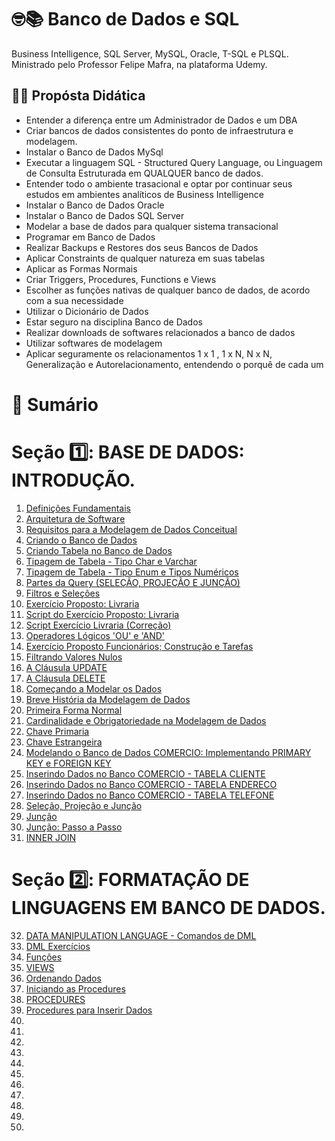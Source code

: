 # 🤓📚 **Banco de Dados e SQL**

Business Intelligence, SQL Server, MySQL, Oracle, T-SQL e PLSQL. Ministrado pelo Professor Felipe Mafra, na plataforma Udemy.

## 👩‍🏫 **Propósta Didática**

- Entender a diferença entre um Administrador de Dados e um DBA
- Criar bancos de dados consistentes do ponto de infraestrutura e modelagem.
- Instalar o Banco de Dados MySql
- Executar a linguagem SQL - Structured Query Language, ou Linguagem de Consulta Estruturada em QUALQUER banco de dados.
- Entender todo o ambiente trasacional e optar por continuar seus estudos em ambientes analíticos de Business Intelligence
- Instalar o Banco de Dados Oracle
- Instalar o Banco de Dados SQL Server
- Modelar a base de dados para qualquer sistema transacional
- Programar em Banco de Dados
- Realizar Backups e Restores dos seus Bancos de Dados
- Aplicar Constraints de qualquer natureza em suas tabelas
- Aplicar as Formas Normais
- Criar Triggers, Procedures, Functions e Views
- Escolher as funções nativas de qualquer banco de dados, de acordo com a sua necessidade
- Utilizar o Dicionário de Dados
- Estar seguro na disciplina Banco de Dados
- Realizar downloads de softwares relacionados a banco de dados
- Utilizar softwares de modelagem
- Aplicar seguramente os relacionamentos 1 x 1 , 1 x N, N x N, Generalização e Autorelacionamento, entendendo o porquê de cada um

# 📄 **Sumário**

# Seção 1️⃣: BASE DE DADOS: INTRODUÇÃO.

1. [Definições Fundamentais](https://github.com/vinicius-maznar/Banco_de_Dados-e-SQL/blob/main/01-Definicoes_Fundamentais.md)
2. [Arquitetura de Software](https://github.com/vinicius-maznar/Banco_de_Dados-e-SQL/blob/main/02%20-%20Arquitetura%20de%20Software%20.md)
3. [Requisitos para a Modelagem de Dados Conceitual](https://github.com/vinicius-maznar/SQL-e-Banco-de-Dados/blob/main/03%20-%20Requisitos%20para%20Modelagem%20de%20Dados%20Conceitual.md)
4. [Criando o Banco de Dados](https://github.com/vinicius-maznar/SQL-e-Banco-de-Dados/blob/main/04%20-%20Criando%20o%20Banco%20de%20Dados.md)
5. [Criando Tabela no Banco de Dados](https://github.com/vinicius-maznar/SQL-e-Banco-de-Dados/blob/main/05%20-%20Criando%20Tabela%20no%20Banco%20de%20Dados.md)
6. [Tipagem de Tabela - Tipo Char e Varchar](https://github.com/vinicius-maznar/SQL-e-Banco-de-Dados/blob/main/06%20-%20Tipagem%20de%20Tabela%20-%20Tipo%20CHAR%20e%20VARCHAR.md)
7. [Tipagem de Tabela - Tipo Enum e Tipos Numéricos](https://github.com/vinicius-maznar/SQL-e-Banco-de-Dados/blob/main/07%20-%20Tipagem%20de%20Banco%20de%20Dados%20-%20Tipo%20ENUM%20e%20Tipos%20Num%C3%A9ricos.md)
8. [Partes da Query (SELEÇÃO, PROJEÇÃO E JUNÇÃO)](https://github.com/vinicius-maznar/SQL-e-Banco-de-Dados/blob/main/08%20-%20Partes%20da%20Query%20(SELE%C3%87%C3%83O%2C%20PROJE%C3%87%C3%83O%20E%20JUN%C3%87%C3%83O).md)
9. [Filtros e Seleções](https://github.com/vinicius-maznar/SQL-e-Banco-de-Dados/blob/main/09%20-%20FIltros%20e%20Sele%C3%A7%C3%B5es.md)
10. [Exercício Proposto: Livraria](https://github.com/vinicius-maznar/SQL-e-Banco-de-Dados/blob/main/10%20-%20Exerc%C3%ADcio%20Proposto%20Livraria.md)
11. [Script do Exercício Proposto: Livraria](https://github.com/vinicius-maznar/SQL-e-Banco-de-Dados/blob/main/11%20-%20Script%20do%20Exerc%C3%ADcio%20Proposto:%20Livraria.sql)
12. [Script Exercício Livraria (Correção)](https://github.com/vinicius-maznar/SQL-e-Banco-de-Dados/blob/main/12%20-%20Script%20Exerc%C3%ADcio%20Livraria%20(Corre%C3%A7%C3%A3o).sql)
13. [Operadores Lógicos 'OU' e 'AND'](https://github.com/vinicius-maznar/SQL-e-Banco-de-Dados/blob/main/13%20-%20Operadores%20L%C3%B3gicos.md)
14. [Exercício Proposto Funcionários; Construção e Tarefas](https://github.com/vinicius-maznar/SQL-e-Banco-de-Dados/blob/main/14%20-%20Exerc%C3%ADcio%20Proposto%20Funcionarios%3A%20Constru%C3%A7%C3%A3o%20e%20Terafas.sql)
15. [Filtrando Valores Nulos](https://github.com/vinicius-maznar/SQL-e-Banco-de-Dados/blob/main/15%20-%20Filtrando%20Valores%20Nulos.md)
16. [A Cláusula UPDATE](https://github.com/vinicius-maznar/SQL-e-Banco-de-Dados/blob/main/16%20-%20A%20Cl%C3%A1usula%20UPDATE.md)
17. [A Cláusula DELETE](https://github.com/vinicius-maznar/SQL-e-Banco-de-Dados/blob/main/17%20-%20A%20Cl%C3%A1usula%20DELETE.md)
18. [Começando a Modelar os Dados](https://github.com/vinicius-maznar/SQL-e-Banco-de-Dados/blob/main/18%20-%20Come%C3%A7ando%20a%20Modelar%20os%20Dados.md)
19. [Breve História da Modelagem de Dados](https://github.com/vinicius-maznar/SQL-e-Banco-de-Dados/blob/main/19%20-%20Hist%C3%B3ria%20da%20Modelagem%20de%20Dados.md)
20. [Primeira Forma Normal](https://github.com/vinicius-maznar/SQL-e-Banco-de-Dados/blob/main/20%20-%20Primeira%20Forma%20Normal%20(1FN).md)
21. [Cardinalidade e Obrigatoriedade na Modelagem de Dados](https://github.com/vinicius-maznar/SQL-e-Banco-de-Dados/blob/main/21%20-%20Cardinalidade%20e%20Obrigatoriedade.md)
22. [Chave Primaria](https://github.com/vinicius-maznar/SQL-e-Banco-de-Dados/blob/main/22%20-%20Chave%20Primaria.md)
23. [Chave Estrangeira](https://github.com/vinicius-maznar/SQL-e-Banco-de-Dados/blob/main/23%20-%20Chave%20Estrangeira.md)
24. [Modelando o Banco de Dados COMERCIO: Implementando PRIMARY KEY e FOREIGN KEY](https://github.com/vinicius-maznar/SQL-e-Banco-de-Dados/blob/main/24%20-Modelando%20o%20Banco%20de%20Dados%20COMERCIO:%20Implementando%20PRIMARY%20KEY%20e%20FOREIGN%20KEY.sql)
25. [Inserindo Dados no Banco COMERCIO - TABELA CLIENTE](https://github.com/vinicius-maznar/SQL-e-Banco-de-Dados/blob/main/25%20-%20Inserindo%20Dados%20no%20Banco%20COMERCIO%20-%20TABELA%20CLIENTE.sql)
26. [ Inserindo Dados no Banco COMERCIO - TABELA ENDERECO](https://github.com/vinicius-maznar/SQL-e-Banco-de-Dados/blob/main/26%20-%20Inserindo%20Dados%20no%20Banco%20COMERCIO%20-%20TABELA%20ENDERECO.sql)
27. [Inserindo Dados no Banco COMERCIO - TABELA TELEFONE](https://github.com/vinicius-maznar/SQL-e-Banco-de-Dados/blob/main/27%20-%20Inserindo%20Dados%20no%20Banco%20COMERCIO%20-%20TABELA%20TELEFONE.sql)
28. [Seleção, Projeção e Junção](https://github.com/vinicius-maznar/SQL-e-Banco-de-Dados/blob/main/28%20-%20Sele%C3%A7%C3%A3o,%20Proje%C3%A7%C3%A3o%20e%20Jun%C3%A7%C3%A3o.md)
29. [Junção](https://github.com/vinicius-maznar/SQL-e-Banco-de-Dados/blob/main/29%20-%20Jun%C3%A7%C3%A3o.md)
30. [Junção: Passo a Passo](https://github.com/vinicius-maznar/SQL-e-Banco-de-Dados/blob/main/30%20-%20Jun%C3%A7%C3%A3o%3A%20Passo%20a%20Passo.sql)
31. [INNER JOIN](https://github.com/vinicius-maznar/SQL-e-Banco-de-Dados/blob/main/31%20-%20INNER%20JOIN.md)

# Seção 2️⃣: FORMATAÇÃO DE LINGUAGENS EM BANCO DE DADOS.


32. [DATA MANIPULATION LANGUAGE - Comandos de DML](https://github.com/vinicius-maznar/SQL-e-Banco-de-Dados/blob/main/32%20-%20DATA%20MANIPULATION%20LANGUAGE%20-%20Comandos%20de%20DML.md)
33. [DML Exercícios](https://github.com/vinicius-maznar/CURSO-COMPLETO-DE-SQL-E-DB/blob/main/34%20-%20DML%20Exerc%C3%ADcios%20-%20Parte%201.md)
34. [Funções](https://github.com/vinicius-maznar/CURSO-COMPLETO-DE-SQL-E-DB/blob/main/35%20-%20Fun%C3%A7%C3%B5es.md)
35. [VIEWS](https://github.com/vinicius-maznar/CURSO-COMPLETO-DE-SQL-E-DB/blob/main/36%20-%20Views.md)
36. [Ordenando Dados](https://github.com/vinicius-maznar/CURSO-COMPLETO-DE-SQL-E-DB/blob/main/37%20-%20Ordenando%20Dados.md)
37. [Iniciando as Procedures](https://github.com/vinicius-maznar/CURSO-COMPLETO-DE-SQL-E-DB/blob/main/38%20-%20Iniciando%20as%20Procedures.md)
38. [PROCEDURES](https://github.com/vinicius-maznar/CURSO-COMPLETO-DE-SQL-E-DB/blob/main/38%20-%20Iniciando%20as%20Procedures.md)
39. [Procedures para Inserir Dados](https://github.com/vinicius-maznar/CURSO-COMPLETO-DE-SQL-E-DB/blob/main/39%20-%20Procedures%20para%20Inserir%20Dados.md)
40. []()
41. []()
42. []()
43. []()
44. []()
45. []()
46. []()
47. []()
48. []()
49. []()
50. []()
